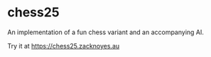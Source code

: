 # chess25
An implementation of a fun chess variant and an accompanying AI.

Try it at https://chess25.zacknoyes.au
